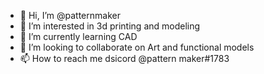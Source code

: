 - 👋 Hi, I’m @patternmaker
- 👀 I’m interested in 3d printing and modeling
- 🌱 I’m currently learning CAD
- 💞️ I’m looking to collaborate on Art and functional models
- 📫 How to reach me dsicord @pattern maker#1783

<!---
patternmaker/patternmaker is a ✨ special ✨ repository because its `README.md` (this file) appears on your GitHub profile.
You can click the Preview link to take a look at your changes.
--->
